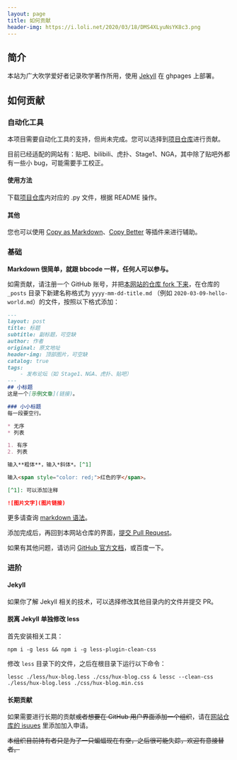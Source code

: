 ```yaml
---
layout: page
title: 如何贡献
header-img: https://i.loli.net/2020/03/18/DMS4XLyuNsYK8c3.png
---
```

## 简介
本站为广大吹学爱好者记录吹学著作所用，使用 [Jekyll](http://jekyllcn.com) 在 ghpages 上部署。

## 如何贡献

### 自动化工具
本项目需要自动化工具的支持，但尚未完成。您可以选择到[项目仓库](https://github.com/hibikilogy/spiders)进行贡献。

目前已经适配的网站有：贴吧、bilibili、虎扑、Stage1、NGA，其中除了贴吧外都有一些小 bug，可能需要手工校正。

#### 使用方法
下载[项目仓库](https://github.com/hibikilogy/spiders)内对应的 .py 文件，根据 README 操作。

#### 其他
您也可以使用 [Copy as Markdown](https://chrome.google.com/webstore/detail/fkeaekngjflipcockcnpobkpbbfbhmdn)、[Copy Better](https://chrome.google.com/webstore/detail/hpihdokfdmmghaclaojfpmbckkhjgebc) 等插件来进行辅助。

### 基础
**Markdown 很简单，就跟 bbcode 一样，任何人可以参与。**

如需贡献，请注册一个 GitHub 账号，并把[本网站的仓库 fork 下来](https://github.com/hibikilogy/hibikilogy.github.io/fork)，在仓库的  `_posts` 目录下新建名称格式为 `yyyy-mm-dd-title.md` （例如 `2020-03-09-hello-world.md`）的文件，按照以下格式添加：

```markdown
---
layout: post
title: 标题
subtitle: 副标题，可空缺
author: 作者
original: 原文地址
header-img: 顶部图片，可空缺
catalog: true
tags:
    - 发布论坛（如 Stage1、NGA、虎扑、贴吧）
---
## 小标题
这是一个[示例文章](链接)。

### 小小标题
每一段要空行。

* 无序
* 列表

1. 有序
2. 列表

输入**粗体**，输入*斜体*。[^1]

输入<span style="color: red;">红色的字</span>。

[^1]: 可以添加注释

![图片文字](图片链接)
```

更多请查询 [markdown 语法](https://www.runoob.com/markdown/md-tutorial.html)。

添加完成后，再回到本网站仓库的界面，[提交 Pull Request](https://github.com/hibikilogy/hibikilogy.github.io/compare)。

如果有其他问题，请访问 [GitHub 官方文档](https://guides.github.com/)，或百度一下。

### 进阶
#### Jekyll
如果你了解 Jekyll 相关的技术，可以选择修改其他目录内的文件并提交 PR。
#### 脱离 Jekyll 单独修改 less
首先安装相关工具： 
```shell
npm i -g less && npm i -g less-plugin-clean-css
```
修改 `less` 目录下的文件，之后在根目录下运行以下命令：
```shell
lessc ./less/hux-blog.less ./css/hux-blog.css & lessc --clean-css ./less/hux-blog.less ./css/hux-blog.min.css
```
#### 长期贡献
如果需要进行长期的贡献<del>或者想要在 GitHub 用户界面添加一个组织</del>，请在[网站仓库的 isuues](https://github.com/hibikilogy/hibikilogy.github.io/issues) 里添加加入申请。

<del>本组织目前持有者只是为了一只蝙蝠现在有空，之后很可能失踪，欢迎有意接替者。</del>
